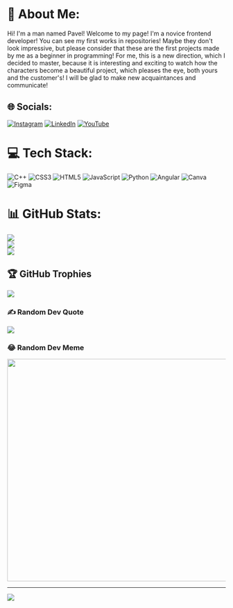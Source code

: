 # 💫 About Me:
Hi! I'm a man named Pavel! Welcome to my page! I'm a novice frontend developer! You can see my first works in repositories! Maybe they don't look impressive, but please consider that these are the first projects made by me as a beginner in programming! For me, this is a new direction, which I decided to master, because it is interesting and exciting to watch how the characters become a beautiful project, which pleases the eye, both yours and the customer's! I will be glad to make new acquaintances and communicate!


## 🌐 Socials:
[![Instagram](https://img.shields.io/badge/Instagram-%23E4405F.svg?logo=Instagram&logoColor=white)](https://instagram.com/https://www.instagram.com/dark__racer/) [![LinkedIn](https://img.shields.io/badge/LinkedIn-%230077B5.svg?logo=linkedin&logoColor=white)](https://linkedin.com/in/https://www.linkedin.com/in/pavel-tomitsa-681731a9) [![YouTube](https://img.shields.io/badge/YouTube-%23FF0000.svg?logo=YouTube&logoColor=white)](https://youtube.com/@https://www.youtube.com/@scorpman1240/featured) 

# 💻 Tech Stack:
![C++](https://img.shields.io/badge/c++-%2300599C.svg?style=for-the-badge&logo=c%2B%2B&logoColor=white) ![CSS3](https://img.shields.io/badge/css3-%231572B6.svg?style=for-the-badge&logo=css3&logoColor=white) ![HTML5](https://img.shields.io/badge/html5-%23E34F26.svg?style=for-the-badge&logo=html5&logoColor=white) ![JavaScript](https://img.shields.io/badge/javascript-%23323330.svg?style=for-the-badge&logo=javascript&logoColor=%23F7DF1E) ![Python](https://img.shields.io/badge/python-3670A0?style=for-the-badge&logo=python&logoColor=ffdd54) ![Angular](https://img.shields.io/badge/angular-%23DD0031.svg?style=for-the-badge&logo=angular&logoColor=white) ![Canva](https://img.shields.io/badge/Canva-%2300C4CC.svg?style=for-the-badge&logo=Canva&logoColor=white) 	![Figma](https://img.shields.io/badge/figma-%23F24E1E.svg?style=for-the-badge&logo=figma&logoColor=white)
# 📊 GitHub Stats:
![](https://github-readme-stats.vercel.app/api?username=Scorp-17&theme=default&hide_border=false&include_all_commits=true&count_private=true)<br/>
![](https://github-readme-streak-stats.herokuapp.com/?user=Scorp-17&theme=default&hide_border=false)<br/>
![](https://github-readme-stats.vercel.app/api/top-langs/?username=Scorp-17&theme=default&hide_border=false&include_all_commits=true&count_private=true&layout=compact)

## 🏆 GitHub Trophies
![](https://github-profile-trophy.vercel.app/?username=Scorp-17&theme=radical&no-frame=false&no-bg=true&margin-w=4)

### ✍️ Random Dev Quote
![](https://quotes-github-readme.vercel.app/api?type=horizontal&theme=radical)

### 😂 Random Dev Meme
<img src="https://rm.up.railway.app/" width="512px"/>

---
[![](https://visitcount.itsvg.in/api?id=Scorp-17&icon=0&color=0)](https://visitcount.itsvg.in)

<!-- Proudly created with GPRM ( https://gprm.itsvg.in ) -->

